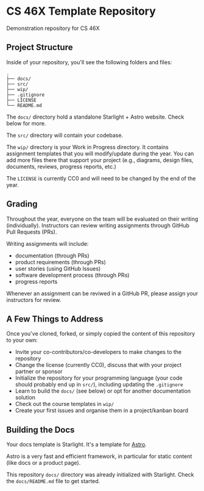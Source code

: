 # CS 46X Template Repository

Demonstration repository for CS 46X

## Project Structure

Inside of your repository, you'll see the following folders and files:

```text
.
├── docs/
├── src/
├── wip/
├── .gitignore
├── LICENSE
└── README.md
```

The `docs/` directory hold a standalone Starlight + Astro website. Check below for more.

The `src/` directory will contain your codebase.

The `wip/` directory is your Work in Progress directory. It contains assignment templates that you will modify/update during the year. You can add more files there that support your project (e.g., diagrams, design files, documents, reviews, progress reports, etc.)

The `LICENSE` is currently CC0 and will need to be changed by the end of the year.

## Grading

Throughout the year, everyone on the team will be evaluated on their writing (individually). Instructors can review writing assignments through GitHub Pull Requests (PRs).

Writing assignments will include:

- documentation (through PRs)
- product requirements (through PRs)
- user stories (using GitHub Issues)
- software development process (through PRs)
- progress reports

Whenever an assignment can be reviwed in a GitHub PR, please assign your instructors for review.

## A Few Things to Address

Once you've cloned, forked, or simply copied the content of this repository to your own:

- Invite your co-contributors/co-developers to make changes to the repository
- Change the license (currently CC0), discuss that with your project partner or sponsor
- Initialize the repository for your programming language (your code should probably end up in `src/`), including updating the `.gitignore`
- Learn to build the `docs/` (see below) or opt for another documentation solution
- Check out the course templates in `wip/`
- Create your first issues and organise them in a project/kanban board

## Building the Docs

Your docs template is Starlight. It's a template for [Astro](https://astro.build/).

Astro is a very fast and efficient framework, in particular for static content (like docs or a product page).

This repository `docs/` directory was already initialized with Starlight. Check the `docs/README.md` file to get started.
